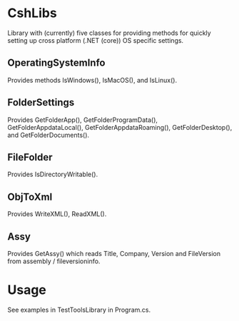 # CshLibs

Library with (currently) five classes for providing methods for quickly setting up cross platform (.NET (core)) OS specific settings. 

## OperatingSystemInfo 
Provides methods IsWindows(), IsMacOS(), and IsLinux(). 

## FolderSettings
Provides GetFolderApp(), GetFolderProgramData(), GetFolderAppdataLocal(), GetFolderAppdataRoaming(), GetFolderDesktop(), and  GetFolderDocuments(). 

## FileFolder 
Provides IsDirectoryWritable(). 

## ObjToXml 
Provides WriteXML(), ReadXML(). 

## Assy 
Provides GetAssy() which reads Title, Company, Version and FileVersion from assembly / fileversioninfo. 

# Usage 
See examples in TestToolsLibrary in Program.cs. 
